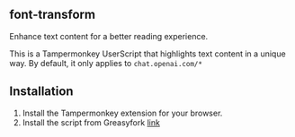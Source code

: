 ## font-transform
Enhance text content for a better reading experience.

This is a Tampermonkey UserScript that highlights text content in a unique way. 
By default, it only applies to `chat.openai.com/*`

## Installation
1. Install the Tampermonkey extension for your browser.
2. Install the script from Greasyfork [link](https://greasyfork.org/en/scripts/462657-font-transform)
